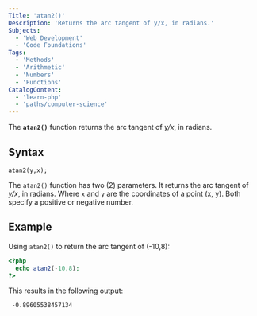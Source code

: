 ```yaml
---
Title: 'atan2()'
Description: 'Returns the arc tangent of y/x, in radians.'
Subjects:
  - 'Web Development'
  - 'Code Foundations'
Tags:
  - 'Methods'
  - 'Arithmetic'
  - 'Numbers'
  - 'Functions'
CatalogContent:
  - 'learn-php'
  - 'paths/computer-science'
---
```


The **`atan2()`** function returns the arc tangent of *y/x*, in radians.

## Syntax

```pseudo
atan2(y,x);
```

The `atan2()` function has two (2) parameters. It returns the arc tangent of *y/x*, in radians. Where `x` and `y` are the coordinates of a point (x, y). Both specify a positive or negative number.

## Example

Using `atan2()` to return the arc tangent of (-10,8):

```php
<?php
  echo atan2(-10,8);
?>
```

This results in the following output:

```shell
 -0.89605538457134